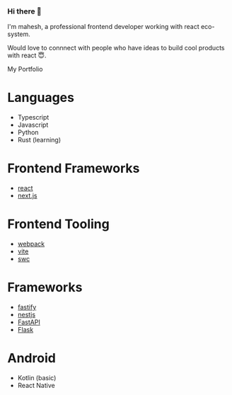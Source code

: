 ### Hi there 👋

<!--
**b4s36t4/b4s36t4** is a ✨ _special_ ✨ repository because its `README.md` (this file) appears on your GitHub profile.

Here are some ideas to get you started:

- 🔭 I’m currently working on ...
- 🌱 I’m currently learning ...
- 👯 I’m looking to collaborate on ...
- 🤔 I’m looking for help with ...
- 💬 Ask me about ...
- 📫 How to reach me: ...
- 😄 Pronouns: ...
- ⚡ Fun fact: ...
-->

I'm mahesh, a professional frontend developer working with react eco-system.

Would love to connnect with people who have ideas to build cool products with react 😇.

My Portfolio

# Languages

* Typescript
* Javascript
* Python
* Rust (learning)

# Frontend Frameworks
* [react](https://github.com/facebook/react)
* [next.js](https://github.com/vercel/next.js)

# Frontend Tooling

* [webpack](https://github.com/webpack/webpack)
* [vite](https://github.com/vitejs/vite)
* [swc](https://github.com/swc-project/swc)

# Frameworks

* [fastify](https://github.com/fastify/fastify)
* [nestjs](https://github.com/nestjs/nest)
* [FastAPI](https://github.com/tiangolo/fastapi)
* [Flask](#)

# Android

* Kotlin (basic)
* React Native

